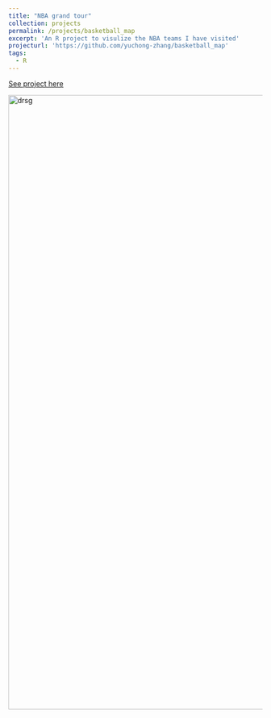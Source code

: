 ```yaml
---
title: "NBA grand tour"
collection: projects
permalink: /projects/basketball_map
excerpt: 'An R project to visulize the NBA teams I have visited'
projecturl: 'https://github.com/yuchong-zhang/basketball_map'
tags:
  - R
---
```


<a href='https://github.com/yuchong-zhang/basketball_map'>See project here</a>

<img class="alignnone  wp-image-577" alt="drsg" src="https://yuchong-zhang.github.io/images/basketball_map.png" width="2016" height="1220"/>
